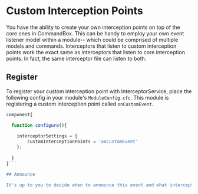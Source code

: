 # Custom Interception Points

You have the ability to create your own interception points on top of the core ones in CommandBox.  This can be handy to employ your own event listener model within a module-- which could be comprised of multiple models and commands.  Interceptors that listen to custom interception points work the exact same as interceptors that listen to core interception points.  In fact, the same interceptor file can listen to both.

## Register 

To register your custom interception point with InterceptorService, place the following config in your module's `ModuleConfig.cfc`.  This module is registering a custom interception point called `onCustomEvent`.

```javascript
component{

  function configure(){
  
    interceptorSettings = {
        customInterceptionPoints = 'onCustomEvent'
    };
    
  }
}```

## Announce

It's up to you to decide when to announce this event and what intercept data you want to provide to it.  To announce, use the `announceInterception` method in the InterceptorService.